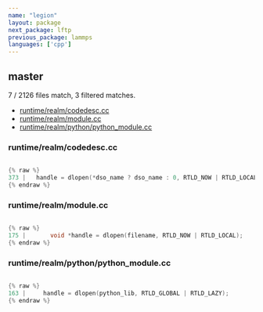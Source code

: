 ```yaml
---
name: "legion"
layout: package
next_package: lftp
previous_package: lammps
languages: ['cpp']
---
```

## master
7 / 2126 files match, 3 filtered matches.

 - [runtime/realm/codedesc.cc](#runtimerealmcodedesccc)
 - [runtime/realm/module.cc](#runtimerealmmodulecc)
 - [runtime/realm/python/python_module.cc](#runtimerealmpythonpython_modulecc)

### runtime/realm/codedesc.cc

```cpp

{% raw %}
373 | 	handle = dlopen(*dso_name ? dso_name : 0, RTLD_NOW | RTLD_LOCAL);
{% endraw %}

```
### runtime/realm/module.cc

```cpp

{% raw %}
175 |       void *handle = dlopen(filename, RTLD_NOW | RTLD_LOCAL);
{% endraw %}

```
### runtime/realm/python/python_module.cc

```cpp

{% raw %}
163 |     handle = dlopen(python_lib, RTLD_GLOBAL | RTLD_LAZY);
{% endraw %}

```